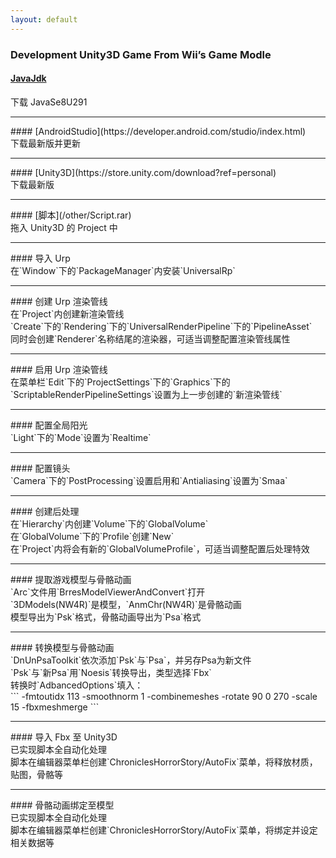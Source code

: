 ```yaml
---
layout: default
---
```


### Development Unity3D Game From Wii’s Game Modle<br>
#### [JavaJdk](http://www.oracle.com/technetwork/java/javase/downloads/index.html)<br>
下载 JavaSe8U291
<hr>
#### [AndroidStudio](https://developer.android.com/studio/index.html)<br>
下载最新版并更新
<hr>
#### [Unity3D](https://store.unity.com/download?ref=personal)<br>
下载最新版
<hr>
#### [脚本](/other/Script.rar)<br>
拖入 Unity3D 的 Project 中
<hr>
#### 导入 Urp<br>
在`Window`下的`PackageManager`内安装`UniversalRp`
<hr>
#### 创建 Urp 渲染管线<br>
在`Project`内创建新渲染管线<br>
`Create`下的`Rendering`下的`UniversalRenderPipeline`下的`PipelineAsset`<br>
同时会创建`Renderer`名称结尾的渲染器，可适当调整配置渲染管线属性
<hr>
#### 启用 Urp 渲染管线<br>
在菜单栏`Edit`下的`ProjectSettings`下的`Graphics`下的`ScriptableRenderPipelineSettings`设置为上一步创建的`新渲染管线`
<hr>
#### 配置全局阳光<br>
`Light`下的`Mode`设置为`Realtime`
<hr>
#### 配置镜头<br>
`Camera`下的`PostProcessing`设置启用和`Antialiasing`设置为`Smaa`
<hr>
#### 创建后处理<br>
在`Hierarchy`内创建`Volume`下的`GlobalVolume`<br>
在`GlobalVolume`下的`Profile`创建`New`<br>
在`Project`内将会有新的`GlobalVolumeProfile`，可适当调整配置后处理特效
<hr>
#### 提取游戏模型与骨骼动画<br>
`Arc`文件用`BrresModelViewerAndConvert`打开<br>
`3DModels(NW4R)`是模型，`AnmChr(NW4R)`是骨骼动画<br>
模型导出为`Psk`格式，骨骼动画导出为`Psa`格式
<hr>
#### 转换模型与骨骼动画<br>
`DnUnPsaToolkit`依次添加`Psk`与`Psa`，并另存Psa为新文件<br>
`Psk`与`新Psa`用`Noesis`转换导出，类型选择`Fbx`<br>
转换时`AdbancedOptions`填入：<br>
```
-fmtoutidx 113 -smoothnorm 1 -combinemeshes -rotate 90 0 270 -scale 15 -fbxmeshmerge
```
<hr>
#### 导入 Fbx 至 Unity3D <br>
已实现脚本全自动化处理<br>
脚本在编辑器菜单栏创建`ChroniclesHorrorStory/AutoFix`菜单，将释放材质，贴图，骨骼等
<hr>
#### 骨骼动画绑定至模型<br>
已实现脚本全自动化处理<br>
脚本在编辑器菜单栏创建`ChroniclesHorrorStory/AutoFix`菜单，将绑定并设定相关数据等

